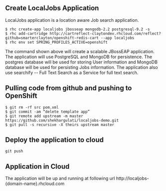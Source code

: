 ## Create LocalJobs Application 

LocalJobs application is a location aware Job search application.

```
$ rhc create-app localjobs jbosseap mongodb-2.2 postgresql-9.2 -s
$ rhc add-cartridge http://cartreflect-claytondev.rhcloud.com/reflect?github=smarterclayton/openshift-redis-cart --app localjobs
$ rhc env set SPRING_PROFILES_ACTIVE=openshift
```

The command shown above will create a scalable JBossEAP application. The application will use PostgreSQL and MongoDB for persistence. The postgres database will be used for storing User information and MongoDB database will be used for persisting Jobs information. The application also use searchify -- Full Text Search as a Service for full text search.


## Pulling code from github and pushing to OpenShift

```
$ git rm -rf src pom.xml
$ git commit -am “delete template app”
$ git remote add upstream -m master https://github.com/shekhargulati/localjobs-demo.git
$ git pull -s recursive -X theirs upstream master
```

## Deploy the application to cloud

```
git push
```

## Application in Cloud

The application will be up and running at following url http://localjobs-{domain-name}.rhcloud.com
